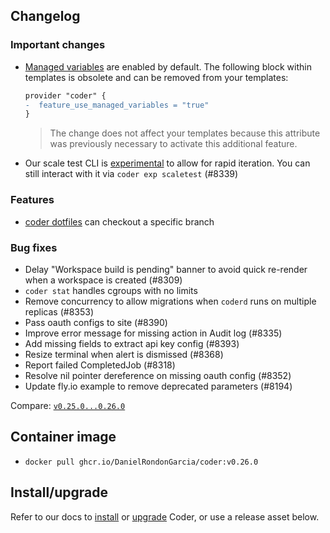 ## Changelog

### Important changes

- [Managed variables](https://coder.com/docs/templates/parameters#terraform-template-wide-variables)
  are enabled by default. The following block within templates is obsolete and
  can be removed from your templates:

  ```diff
  provider "coder" {
  -  feature_use_managed_variables = "true"
  }
  ```

  > The change does not affect your templates because this attribute was
  > previously necessary to activate this additional feature.

- Our scale test CLI is
  [experimental](https://coder.com/docs/install/releases/feature-stages#early-access-features)
  to allow for rapid iteration. You can still interact with it via
  `coder exp scaletest` (#8339)

### Features

- [coder dotfiles](https://coder.com/docs/cli/dotfiles) can checkout a
  specific branch

### Bug fixes

- Delay "Workspace build is pending" banner to avoid quick re-render when a
  workspace is created (#8309)
- `coder stat` handles cgroups with no limits
- Remove concurrency to allow migrations when `coderd` runs on multiple replicas
  (#8353)
- Pass oauth configs to site (#8390)
- Improve error message for missing action in Audit log (#8335)
- Add missing fields to extract api key config (#8393)
- Resize terminal when alert is dismissed (#8368)
- Report failed CompletedJob (#8318)
- Resolve nil pointer dereference on missing oauth config (#8352)
- Update fly.io example to remove deprecated parameters (#8194)

Compare:
[`v0.25.0...0.26.0`](https://github.com/DanielRondonGarcia/coder/compare/v0.25.0...v0.26.0)

## Container image

- `docker pull ghcr.io/DanielRondonGarcia/coder:v0.26.0`

## Install/upgrade

Refer to our docs to [install](https://coder.com/docs/install) or
[upgrade](https://coder.com/docs/admin/upgrade) Coder, or use a
release asset below.
